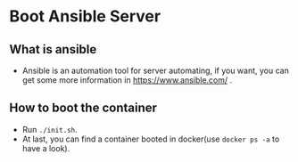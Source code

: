 # Boot Ansible Server

## What is ansible

- Ansible is an automation tool for server automating, if you want, you can get some more information in https://www.ansible.com/ .

## How to boot the container

- Run `./init.sh`.
- At last, you can find a container booted in docker(use `docker ps -a` to have a look).
